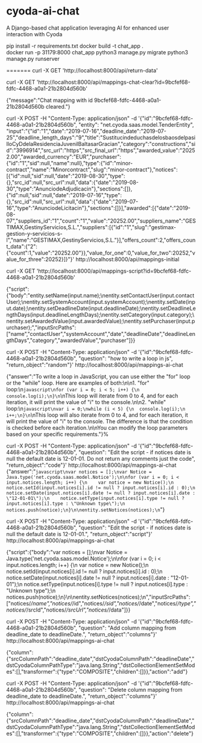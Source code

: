 # cyoda-ai-chat
A Django-based chat application leveraging AI for enhanced user interaction with Cyoda

pip install -r requirements.txt 
docker build -t chat_app .    
docker run -p 31179:8000 chat_app
python3 manage.py migrate
python3 manage.py runserver 

=======
curl -X GET 'http://localhost:8000/api/return-data'

curl -X GET 'http://localhost:8000/api/mappings-chat-clear?id=9bcfef68-fdfc-4468-a0a1-21b2804d560b'

{"message":"Chat mapping with id 9bcfef68-fdfc-4468-a0a1-21b2804d560b cleared."}

curl -X POST -H "Content-Type: application/json" -d '{"id":"9bcfef68-fdfc-4468-a0a1-21b2804d560b", "entity": "net.cyoda.saas.model.TenderEntity", "input":"{\"id\":\"1\",\"date\":\"2019-07-16\",\"deadline_date\":\"2019-07-25\",\"deadline_length_days\":\"9\",\"title\":\"SustitucindeduchasdelosbaosdelpasilloCyDdelaResidenciaJuvenilBaltasarGracian\",\"category\":\"constructions\",\"sid\":\"3996914\",\"src_url\":\"https\",\"src_final_url\":\"https\",\"awarded_value\":\"20252.00\",\"awarded_currency\":\"EUR\",\"purchaser\":{\"id\":\"1\",\"sid\":null,\"name\":null},\"type\":{\"id\":\"minor-contract\",\"name\":\"Minorcontract\",\"slug\":\"minor-contract\"},\"notices\":[{\"id\":null,\"sid\":null,\"date\":\"2019-08-30\",\"type\":{},\"src_id\":null,\"src_url\":null,\"data\":{\"date\":\"2019-08-30\",\"type\":\"AnunciodeAdjudicacin\"},\"sections\":[]},{\"id\":null,\"sid\":null,\"date\":\"2019-07-16\",\"type\":{},\"src_id\":null,\"src_url\":null,\"data\":{\"date\":\"2019-07-16\",\"type\":\"AnunciodeLicitacin\"},\"sections\":[]}],\"awarded\":[{\"date\":\"2019-08-07\",\"suppliers_id\":\"1\",\"count\":\"1\",\"value\":\"20252.00\",\"suppliers_name\":\"GESTIMAX,GestinyServicios,S.L.\",\"suppliers\":[{\"id\":\"1\",\"slug\":\"gestimax-gestion-y-servicios-s-l\",\"name\":\"GESTIMAX,GestinyServicios,S.L.\"}],\"offers_count\":2,\"offers_count_data\":{\"2\":{\"count\":1,\"value\":\"20252.00\"}},\"value_for_one\":0,\"value_for_two\":20252,\"value_for_three\":20252}]}"}' http://localhost:8000/api/mappings-initial



curl -X GET 'http://localhost:8000/api/mappings-script?id=9bcfef68-fdfc-4468-a0a1-21b2804d560b'

{"script":{"body":"entity.setName(input.name);\nentity.setContactUser(input.contactUser);\nentity.setSystemAccount(input.systemAccount);\nentity.setDate(input.date);\nentity.setDeadlineDate(input.deadlineDate);\nentity.setDeadlineLengthDays(input.deadlineLengthDays);\nentity.setCategory(input.category);\nentity.setAwardedValue(input.awardedValue);\nentity.setPurchaser(input.purchaser);","inputSrcPaths":["name","contactUser","systemAccount","date","deadlineDate","deadlineLengthDays","category","awardedValue","purchaser"]}}  

curl -X POST -H "Content-Type: application/json" -d '{"id":"9bcfef68-fdfc-4468-a0a1-21b2804d560b", "question": "how to write a loop in js", "return_object":"random"}' http://localhost:8000/api/mappings-ai-chat

{"answer":"To write a loop in JavaScript, you can use either the \"for\" loop or the \"while\" loop. Here are examples of both:\n\n1. \"for\" loop:\n```javascript\nfor (var i = 0; i < 5; i++) {\n  console.log(i);\n}\n```\nThis loop will iterate from 0 to 4, and for each iteration, it will print the value of \"i\" to the console.\n\n2. \"while\" loop:\n```javascript\nvar i = 0;\nwhile (i < 5) {\n  console.log(i);\n  i++;\n}\n```\nThis loop will also iterate from 0 to 4, and for each iteration, it will print the value of \"i\" to the console. The difference is that the condition is checked before each iteration.\n\nYou can modify the loop parameters based on your specific requirements."}%    


curl -X POST -H "Content-Type: application/json" -d '{"id":"9bcfef68-fdfc-4468-a0a1-21b2804d560b", "question": "Edit the script - if notices date is null the default date is 12-01-01. Do not return any comments just the code", "return_object":"code"}' http://localhost:8000/api/mappings-ai-chat
{"answer":"```javascript\nvar notices = [];\nvar Notice = Java.type('net.cyoda.saas.model.Notice');\n\nfor (var i = 0; i < input.notices.length; i++) {\n    var notice = new Notice();\n    notice.setId(input.notices[i].id != null ? input.notices[i].id : 0);\n    notice.setDate(input.notices[i].date != null ? input.notices[i].date : \"12-01-01\");\n    notice.setType(input.notices[i].type != null ? input.notices[i].type : \"Unknown type\");\n    notices.push(notice);\n}\n\nentity.setNotices(notices);\n```"}

curl -X POST -H "Content-Type: application/json" -d '{"id":"9bcfef68-fdfc-4468-a0a1-21b2804d560b", "question": "Edit the script - if notices date is null the default date is 12-01-01.", "return_object":"script"}' http://localhost:8000/api/mappings-ai-chat

{"script":{"body":"var notices = [];\nvar Notice = Java.type('net.cyoda.saas.model.Notice');\n\nfor (var i = 0; i < input.notices.length; i++) {\n    var notice = new Notice();\n    notice.setId(input.notices[i].id != null ? input.notices[i].id : 0);\n    notice.setDate(input.notices[i].date != null ? input.notices[i].date : \"12-01-01\");\n    notice.setType(input.notices[i].type != null ? input.notices[i].type : \"Unknown type\");\n    notices.push(notice);\n}\n\nentity.setNotices(notices);\n","inputSrcPaths":["notices/*/name","notices/*/id","notices/*/sid","notices/*/date","notices/*/type","notices/*/srcId","notices/*/srcUrl","notices/*/data"]}}


curl -X POST -H "Content-Type: application/json" -d '{"id":"9bcfef68-fdfc-4468-a0a1-21b2804d560b", "question": "Add column mapping from deadline_date to deadlineDate.", "return_object":"columns"}' http://localhost:8000/api/mappings-ai-chat

{"column":{"srcColumnPath":"deadline_date","dstCyodaColumnPath":"deadlineDate","dstCyodaColumnPathType":"java.lang.String","dstCollectionElementSetModes":[],"transformer":{"type":"COMPOSITE","children":[]}},"action":"add"}

curl -X POST -H "Content-Type: application/json" -d '{"id":"9bcfef68-fdfc-4468-a0a1-21b2804d560b", "question": "Delete column mapping from deadline_date to deadlineDate.", "return_object":"columns"}' http://localhost:8000/api/mappings-ai-chat

{"column":{"srcColumnPath":"deadline_date","dstCyodaColumnPath":"deadlineDate","dstCyodaColumnPathType":"java.lang.String","dstCollectionElementSetModes":[],"transformer":{"type":"COMPOSITE","children":[]}},"action":"delete"}